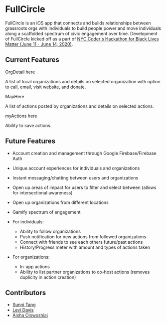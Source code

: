 # FullCircle
FullCircle is an iOS app that connects and builds relationships between grassroots orgs with individuals to build people power and move individuals along a scaffolded spectrum of civic engagement over time. Development of FullCircle kicked off as a part of [NYC Coder's Hackathon for Black Lives Matter (June 11 - June 14, 2020)](https://www.meetup.com/nyc-coders/events/271029282).

## Current Features
OrgDetail here

A list of local organizations and details on selected organization with option to call, email, visit website, and donate.


MapHere

A list of actions posted by organizations and details on selected actions.


myActions here

Ability to save actions.


## Future Features
- Account creation and management through Google Firebase/Firebase Auth
- Unique account experiences for individuals and organizations
- Instant messaging/chatting between users and organizations
- Open up areas of impact for users to filter and select between (allows for intersectional awareness)
- Open up organizations from different locations
- Gamify spectrum of engagement

- For individuals:
  - Ability to follow organizations
  - Push notification for new actions from followed organizations
  - Connect with friends to see each others future/past actions
  - History/Progress meter with amount and types of actions taken
- For organizations:
  - In-app actions
  - Ability to list partner organizations to co-host actions (removes duplicity in action creation)


## Contributors
- [Sunni Tang](https://github.com/msystang)
- [Levi Davis](https://github.com/levidavis111)
- [Aisha Olowoshiai](https://github.com/olowoshiai)
